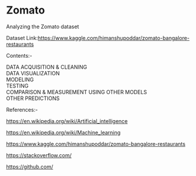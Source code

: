 # Zomato
Analyzing the Zomato dataset 

Dataset Link:https://www.kaggle.com/himanshupoddar/zomato-bangalore-restaurants
	
 Contents:-

DATA ACQUISITION & CLEANING                                                   
DATA VISUALIZATION                                                                       
MODELING                                                                                           
TESTING                                                                                                 
COMPARISON & MEASUREMENT USING OTHER MODELS       
OTHER PREDICTIONS   

References:-

https://en.wikipedia.org/wiki/Artificial_intelligence

https://en.wikipedia.org/wiki/Machine_learning

https://www.kaggle.com/himanshupoddar/zomato-bangalore-restaurants

https://stackoverflow.com/

https://github.com/


